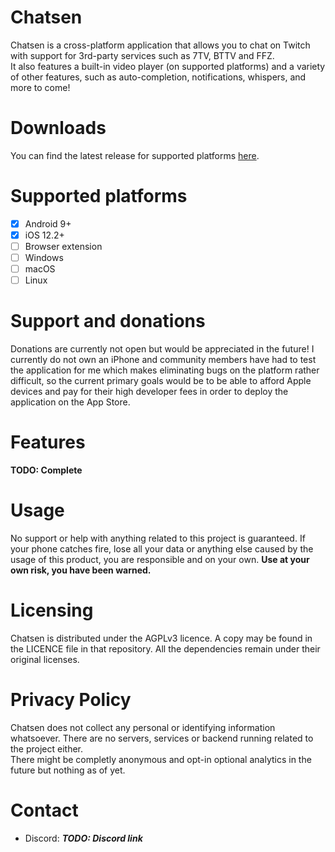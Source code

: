 # Chatsen

Chatsen is a cross-platform application that allows you to chat on Twitch with support for 3rd-party services such as 7TV, BTTV and FFZ.  
It also features a built-in video player (on supported platforms) and a variety of other features, such as auto-completion, notifications, whispers, and more to come!

# Downloads
You can find the latest release for supported platforms [here](https://github.com/Chatsen/chatsen/releases).

# Supported platforms

- [x] Android 9+  
- [x] iOS 12.2+  
- [ ] Browser extension  
- [ ] Windows  
- [ ] macOS  
- [ ] Linux

# Support and donations

Donations are currently not open but would be appreciated in the future!
I currently do not own an iPhone and community members have had to test the application for me which makes eliminating bugs on the platform rather difficult, so the current primary goals would be to be able to afford Apple devices and pay for their high developer fees in order to deploy the application on the App Store.

# Features

**TODO: Complete**

# Usage

No support or help with anything related to this project is guaranteed. If your phone catches fire, lose all your data or anything else caused by the usage of this product, you are responsible and on your own.
**Use at your own risk, you have been warned.**

# Licensing

Chatsen is distributed under the AGPLv3 licence. A copy may be found in the LICENCE file in that repository. All the dependencies remain under their original licenses.

# Privacy Policy

Chatsen does not collect any personal or identifying information whatsoever. There are no servers, services or backend running related to the project either.  
There might be completly anonymous and opt-in optional analytics in the future but nothing as of yet.

# Contact

* Discord: **_TODO: Discord link_**
